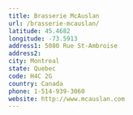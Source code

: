 ```yaml
---
title: Brasserie McAuslan
url: /brasserie-mcauslan/
latitude: 45.4682
longitude: -73.5913
address1: 5080 Rue St-Ambroise
address2: 
city: Montreal
state: Quebec
code: H4C 2G
country: Canada
phone: 1-514-939-3060
website: http://www.mcauslan.com
---
```


